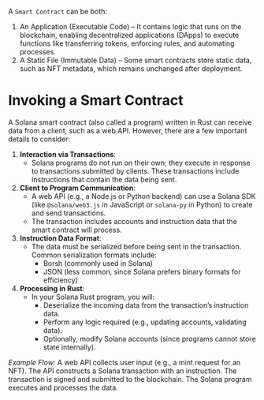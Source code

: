 A `Smart Contract` can be both:
1. An Application (Executable Code) – It contains logic that runs on the blockchain, enabling decentralized applications (DApps) to execute functions like transferring tokens, enforcing rules, and automating processes.
2. A Static File (Immutable Data) – Some smart contracts store static data, such as NFT metadata, which remains unchanged after deployment.

# Invoking a Smart Contract
A Solana smart contract (also called a program) written in Rust can receive data from a client, such as a web API. 
However, there are a few important details to consider:

1. **Interaction via Transactions**:
    - Solana programs do not run on their own; they execute in response to transactions submitted by clients. These transactions include instructions that contain the data being sent.
2. **Client to Program Communication**:
    - A web API (e.g., a Node.js or Python backend) can use a Solana SDK (like `@solana/web3.js` in JavaScript or `solana-py` in Python) to create and send transactions.
    - The transaction includes accounts and instruction data that the smart contract will process.
3. **Instruction Data Format**:
    - The data must be serialized before being sent in the transaction. Common serialization formats include:
        - Borsh (commonly used in Solana)
        - JSON (less common, since Solana prefers binary formats for efficiency)
4. **Processing in Rust**:
    - In your Solana Rust program, you will:
        - Deserialize the incoming data from the transaction’s instruction data.
        - Perform any logic required (e.g., updating accounts, validating data).
        - Optionally, modify Solana accounts (since programs cannot store state internally).

*Example Flow:*
A web API collects user input (e.g., a mint request for an NFT).
The API constructs a Solana transaction with an instruction.
The transaction is signed and submitted to the blockchain.
The Solana program executes and processes the data.